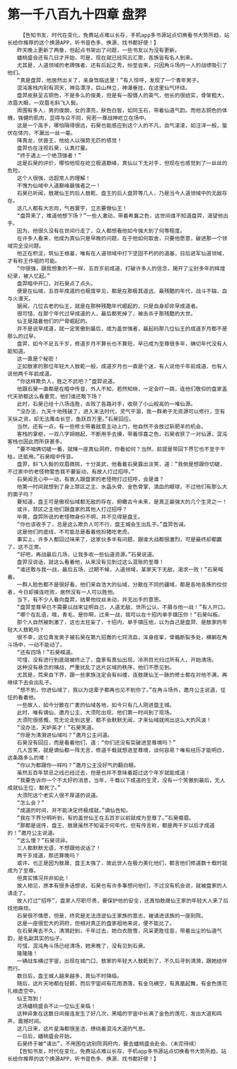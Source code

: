 # 第一千八百九十四章 盘羿
        【告知书友，时代在变化，免费站点难以长存，手机app多书源站点切换看书大势所趋，站长给你推荐的这个换源APP，听书音色多、换源、找书都好使！】
       昨天晚上更新了两章，但起点书架出了问题，一些书友以为没有更新。
       蟠桃盛会还有几日才开始，可是，现在就已经风云汇聚，各族皆有名人到来。
       尤其是，人道领域的老牌强者，还有后起之秀，纷至沓来，只因角斗场内一人的战绩吸引了他们。
       “真是盘羿，他居然出关了，亲身驾临这里！”有人惊呼，发现了一个青年男子。
       混沌客栈内别有洞天，神岛漂浮，巨山林立，神瀑垂挂，在这里仙气环绕。
       盘羿皮肤呈古铜色，不是多么的俊美，但是有一股慑人的英气，他长的很结实，骨架粗大，浓眉大眼，一双眉毛斜飞入鬓。
       周围有多人，男的俊朗，女的漂亮，肤色白皙，如同玉石，带着仙道气韵。而他古铜色的体魄，强健的肌肉，显得与众不同，宛若一尊战神屹立在场中。
       这是一个高手，哪怕隔得很远，石昊也能感应到这个人的不凡，血气滚滚，如汪洋一般，蛰伏在体内，不漏出一丝一毫。
       降真龙，伏兽王，他给人以强势无匹的感觉！
       盘羿也在注视石昊，认真打量。
       “终于遇上一个绝顶强者！”
       这是石昊的评价，哪怕他现在屹立极道巅峰，真仙以下无对手，但现在也感觉到了一丝丝的危险。
       这个人很强，远超常人的理解！
       不愧为仙域中人道巅峰最强者之一！
       石昊已听闻，敖晟仙王的后人敖乾、盘王的后人盘羿等几人，乃是当今人道领域中的无敌存在。
       这几人都有大志向，气吞寰宇，立志要做仙王！
       “盘羿来了，难道他想下场？”一些人激动，带着希冀之色，这世间谁不知道盘羿，渴望他出手。
       因为，他很久没有在世间行走了，众人都想看他如今强大到了何等程度。
       在许多人看来，他成为真仙只是早晚的问题，在于他如何取舍，只要他愿意，破进那一个领域完全没问题。
       他正在积淀，筑仙王根基，唯有在人道领域中打下坚固不朽的的道基，日后进军仙道领域，才有称王作祖的可能。
       “你很强，跟我想象的不一样，五百岁前成道，打破许多人的信念，揭开了尘封多年的辉煌纪录，被人忆起。”
       盘羿暗中开口，对石昊点了点头。
       便是在仙域，五百年成道的也极度罕见，都是在那极其遥远、最残酷的年代，战斗不辍，血与火漫天。
       据闻，几位古老的仙王，就是在那种残酷年代崛起的，只是自身却非早成道者。
       很可惜，在那个年代过早成道的人，最后都死掉了，被击杀于那残酷的大世。
       仙王是踏着他们的尸骨崛起的。
       并不是说早成道，就一定笑傲到最后，成为盖世强者，最起码那几位仙王的成道岁月都不是那么的过早。
       盘羿，如今不足五千岁，修道岁月不算长也不算短，早已成为至尊很多年，确切年代没有人能知道。
       这一直是个秘密！
       正如敖家的那位年轻大人敖乾一般，成道岁月也一直是个迷，有人说他千年前成道，也有人说他两千年前成道。
       “你这样欺负人，胜之不武吧？”盘羿说道。
       他跟石昊一直都是在暗中传音，外人不知，若然知晓，一定会吓一跳，连他们敬仰的盘家盖代天骄都这么看重荒，他们谁还敢下场？
       此时，石昊已经十八场连胜，击败了各路对手，收获了小山般高的一堆仙源。
       “没办法，九天十地残破了，进入末法时代，灵气干涸，我一群弟子无资源可以修行，空有天纵之资，却无法鹰击长空，鱼跃百万里。”石昊回应。
       当然，还有一点，有一些修士带着敌意主动上门，他自然不会放过斩肥羊的机会。
       客栈的掌柜，一双八字胡翘起，不断用手去摸，带着惊喜之色，石昊收获了一对仙源，混沌客栈也因此而所获甚多。
       “要不咱俩切磋一番，就赌一座真仙洞府，你看如何？当然，前提是带回下界它也不至于干枯，还能用。”石昊暗中传音。
       盘羿，斜飞入鬓的双眉微挑，十分英武，他看着石昊露出淡笑，道：“我倒是想跟你切磋，不过家中的老怪物警告我不要妄动，有故人打过招呼。”
       石昊闻言心中一动，有故人跟盘家的老怪物打过招呼，会是谁？
       他第一时间就想到了身上禁区之主、水晶头骨、金色骨掌、滴血的眼球，不过他们有那么大的面子吗？
       要知道，盘王可是傲视仙域都无敌的存在，俯瞰古今未来，是真正最强大的几个生灵之一！
       或许，禁区之主他们跟盘家的其他人打过招呼？
       毕竟，盘羿所说的老怪物身份不明，并不见得是盘王。
       “你也该收手了，总是这么欺负人可不行，盘王城会生出乱子。”盘羿告诫。
       这是他们的底线，不可能总是看着他扮猪吃老虎。
       事实上，许多人都回过味来了，这家伙多半有问题，跟谁大战都很激烈，可是最终却都赢了，这不正常。
       “好吧，再战最后几场，让我多收一些仙道资源。”石昊说道。
       盘羿没说话，就这么看着他，从来没有见到过这么混账的至尊！
       “谁还敢与我一战，最后五场，过期不候，人道领域，某家天下无敌，渴求一败！”石昊喊着。
       一群人脸色都不是很好看，他们来自浩大的仙域，分散在不同的疆域，都是各地各族的佼佼者，今日却接连吃败，居然没有一人可以胜他。
       当下，有不少人看向盘羿，结果他纹丝未动，并无出手的意思。
       “盘羿至尊早已不需要以战来证明自己，人道无敌，世所公认，不屑与他一战！”有人开口。
       “哪个在乱语，哦，青毛，是你啊，过来一战，我可以在十招内单手镇压你！”石昊叫板。
       那个人自然被刺激了，这也太狂妄了，十招内，单手镇压他，以为自己是盘羿、是敖家的年轻大人敖乾吗？
       很不幸，这位青发男子被石昊在第九招轰的七窍流血，浑身痉挛，骨骼断裂多处，横躺在角斗场中，一动不能动了。
       “还有四场！”石昊喊道。
       可惜，没有进行到底就被终止了，盘家有真仙出现，冷冽目光扫过所有人，开始清场。
       这种没有悬念的赌战，严重扰乱了这片区域的秩序，他们不愿见到。
       尤其是，荒来自下界，跟一些家族注定会有纠缠，连敖晟仙王一脉的修士都在对他不满，再继续下去会出乱子。
       “想不到，你进仙域了，我以为这辈子都再也见不到你了。”在角斗场外，邀月公主说道，怔怔的看着他。
       一些故人，如今分散在广袤的仙域各地，如今只有几人刚进盘王城。
       此时，唯有谪仙、邀月公主、大须陀出现，他们第一时间到了现场。
       大须陀很感慨，荒无论走到这里，都不会默默无闻，才来仙域就闹出这么大的风波！
       “没办法，天妒英才！”石昊笑道。
       “你是为清漪进仙域吗？”邀月公主问道。
       石昊没有回应，而是看着他们，道：“你们还没有突破进至尊境吗？”
       几人苦笑，就是谪仙都一阵无言，修道千载就想进至尊境，谈何容易？唯有经历才能明白，这条路多么的难！
       “你以为都跟你一样吗？”邀月公主没好气的翻白眼。
       虽然五百年禁忌之线已经过去，但是也并不意味着超过这个年岁就能成道！
       “我要告诉你一个不太好的消息，当年，千载以下成道的生灵，没有一个笑傲到最后，无人成就仙王位，都死了。”
       大须陀这个老实人很不厚道的说道。
       “怎么会？”
       “成道的时间，并不能决定终极成就。”谪仙告知。
       “我在下界分明听到，有的盖世仙王在五百岁以前就成为至尊了。”石昊蹙眉。
       “那都是谣传，盘王、敖晟虽然不知诞于何年代，但有传言称，都是两千岁以后才成道的！”邀月公主说道。
       “这么慢？”石昊诧异。
       三人都默默无语，不想跟他说话了！
       两千岁成道，那还算晚吗？
       或许，也正是因为敖晟、盘王太强了，故此世人在极力美化他们，都言他们修道数十载时就成为了至尊。
       但真实情况并非如此！
       故人相见，原本有很多话想说，石昊也有许多事想问他们，不过没有机会说，就被盘家的人请走了。
       故人打过“招呼”，盘家人尽职尽责，要保护他的安全，还真怕敖晟仙王家的年轻大人来了后找他麻烦。
       石昊很不情愿，但是，终究是无法违逆仙王家族的意志，被请进该族的一座别院。
       这是一座很宏大的洞府，但相对真正的盘家祖地来说，便不能比了。
       在石昊离去不久，清漪赶到，千年过去，她白衣胜雪，风采更胜往昔，带着出尘的仙道气韵，是名副其实的仙子。
       可惜，混沌角斗场已经清场，她来晚了，没有见到石昊。
       隆隆隆！
       一辆战车横过宇宙，出现在城门口，敖家的年轻大人敖乾到了，不久后寻到清漪，跟她结伴而行。
       数日后，盘王城人越来越多，真仙不时降临。
       随后，这片天地都在轻颤，而后宇宙间有花雨洒落，有金乌横空，有真凰起舞，有金色莲花扎根虚空中。
       仙王驾到！
       这场蟠桃盛会不止一位仙王亲临！
       这种异象在这数日间接连发生了好几次，黑暗的宇宙中长满了金色的莲花，发出大道和鸣声，震撼时间。
       这几日来，这片星海都很圣洁，缭绕着混沌大道的气息。
       一日后，蟠桃盛会开始。
       石昊终于被“请出”，不用困在这别院洞府内，要去蟠桃盛会赴会。（未完待续）
       【告知书友，时代在变化，免费站点难以长存，手机app多书源站点切换看书大势所趋，站长给你推荐的这个换源APP，听书音色多、换源、找书都好使！】